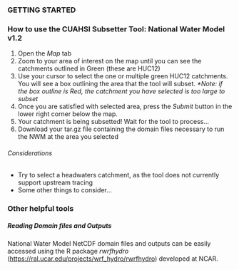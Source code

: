 ### GETTING STARTED  


### How to use the CUAHSI Subsetter Tool: National Water Model v1.2


1. Open the _Map_ tab
2. Zoom to your area of interest on the map until you can see the catchments outlined in Green (these are HUC12)
3. Use your cursor to select the one or multiple green HUC12 catchments. You will see a box outlining the area that the tool will subset. _*Note: if the box outline is Red, the catchment you have selected is too large to subset_
4. Once you are satisfied with selected area, press the _Submit_ button in the lower right corner below the map.
5. Your catchment is being subsetted! Wait for the tool to process...
6. Download your tar.gz file containing the domain files necessary to run the NWM at the area you selected

###### Considerations
- Try to select a headwaters catchment, as the tool does not currently support upstream tracing
- Some other things to consider...


### Other helpful tools

##### Reading Domain files and Outputs
National Water Model NetCDF domain files and outputs can be easily accessed using the R package _rwrfhydro_ (<https://ral.ucar.edu/projects/wrf_hydro/rwrfhydro>) developed at NCAR. 
